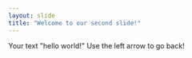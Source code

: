 ```yaml
---
layout: slide
title: "Welcome to our second slide!"
---
```

Your text "hello world!"
Use the left arrow to go back!
